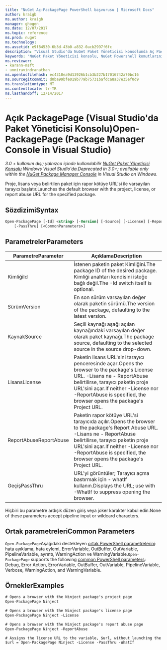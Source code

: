 ```yaml
---
title: "NuGet Aç-PackagePage PowerShell başvurusu | Microsoft Docs"
author: kraigb
ms.author: kraigb
manager: ghogen
ms.date: 12/07/2017
ms.topic: reference
ms.prod: nuget
ms.technology: 
ms.assetid: e9f84530-6b3d-43b0-a832-0acb2997f6fc
description: "Visual Studio'da NuGet Paket Yöneticisi konsolunda Aç PackagePage PowerShell komut başvurusu."
keywords: "NuGet Paket Yöneticisi konsolu, NuGet Powershell komutlarını NuGet Powershell başvurusu, açık PackagePage"
ms.reviewer:
- karann-msft
- unniravindranathan
ms.openlocfilehash: ec4310ea9d13926b1cb3b227b17016742a70bc16
ms.sourcegitcommit: d0ba99bfe019b779b75731bafdca8a37e35ef0d9
ms.translationtype: MT
ms.contentlocale: tr-TR
ms.lasthandoff: 12/14/2017
---
```

# <a name="open-packagepage-package-manager-console-in-visual-studio"></a><span data-ttu-id="3eff3-104">Açık PackagePage (Visual Studio'da Paket Yöneticisi Konsolu)</span><span class="sxs-lookup"><span data-stu-id="3eff3-104">Open-PackagePage (Package Manager Console in Visual Studio)</span></span>

<span data-ttu-id="3eff3-105">*3.0 + kullanım dışı; yalnızca içinde kullanılabilir [NuGet Paket Yöneticisi Konsolu](Package-Manager-Console.md) Windows Visual Studio'da.*</span><span class="sxs-lookup"><span data-stu-id="3eff3-105">*Deprecated in 3.0+; available only within the [NuGet Package Manager Console](Package-Manager-Console.md) in Visual Studio on Windows.*</span></span>

<span data-ttu-id="3eff3-106">Proje, lisans veya belirtilen paket için rapor kötüye URL'si ile varsayılan tarayıcı başlatır.</span><span class="sxs-lookup"><span data-stu-id="3eff3-106">Launches the default browser with the project, license, or report abuse URL for the specified package.</span></span>

## <a name="syntax"></a><span data-ttu-id="3eff3-107">Sözdizimi</span><span class="sxs-lookup"><span data-stu-id="3eff3-107">Syntax</span></span>

```ps
Open-PackagePage [-Id] <string> [-Version] [-Source] [-License] [-ReportAbuse]
    [-PassThru] [<CommonParameters>]
```

## <a name="parameters"></a><span data-ttu-id="3eff3-108">Parametreler</span><span class="sxs-lookup"><span data-stu-id="3eff3-108">Parameters</span></span>

| <span data-ttu-id="3eff3-109">Parametre</span><span class="sxs-lookup"><span data-stu-id="3eff3-109">Parameter</span></span> | <span data-ttu-id="3eff3-110">Açıklama</span><span class="sxs-lookup"><span data-stu-id="3eff3-110">Description</span></span> |
| --- | --- |
| <span data-ttu-id="3eff3-111">Kimliği</span><span class="sxs-lookup"><span data-stu-id="3eff3-111">Id</span></span> | <span data-ttu-id="3eff3-112">İstenen paketin paket Kimliğini.</span><span class="sxs-lookup"><span data-stu-id="3eff3-112">The package ID of the desired package.</span></span> <span data-ttu-id="3eff3-113">Kimliği anahtarı kendisini isteğe bağlı değil.</span><span class="sxs-lookup"><span data-stu-id="3eff3-113">The -Id switch itself is optional.</span></span> |
| <span data-ttu-id="3eff3-114">Sürüm</span><span class="sxs-lookup"><span data-stu-id="3eff3-114">Version</span></span> | <span data-ttu-id="3eff3-115">En son sürüm varsayılan değer olarak paketin sürümü.</span><span class="sxs-lookup"><span data-stu-id="3eff3-115">The version of the package, defaulting to the latest version.</span></span> |
| <span data-ttu-id="3eff3-116">Kaynak</span><span class="sxs-lookup"><span data-stu-id="3eff3-116">Source</span></span> | <span data-ttu-id="3eff3-117">Seçili kaynağı aşağı açılan kaynağındaki varsayılan değer olarak paket kaynağı.</span><span class="sxs-lookup"><span data-stu-id="3eff3-117">The package source, defaulting to the selected source in the source drop-down.</span></span> |
| <span data-ttu-id="3eff3-118">Lisans</span><span class="sxs-lookup"><span data-stu-id="3eff3-118">License</span></span> | <span data-ttu-id="3eff3-119">Paketin lisans URL'sini tarayıcı penceresinde açar.</span><span class="sxs-lookup"><span data-stu-id="3eff3-119">Opens the browser to the package's License URL.</span></span> <span data-ttu-id="3eff3-120">-Lisans ne - ReportAbuse belirtilirse, tarayıcı paketin proje URL'sini açar.</span><span class="sxs-lookup"><span data-stu-id="3eff3-120">If neither -License nor -ReportAbuse is specified, the browser opens the package's Project URL.</span></span> |
| <span data-ttu-id="3eff3-121">ReportAbuse</span><span class="sxs-lookup"><span data-stu-id="3eff3-121">ReportAbuse</span></span> | <span data-ttu-id="3eff3-122">Paketin rapor kötüye URL'si tarayıcıda açılır.</span><span class="sxs-lookup"><span data-stu-id="3eff3-122">Opens the browser to the package's Report Abuse URL.</span></span> <span data-ttu-id="3eff3-123">-Lisans ne - ReportAbuse belirtilirse, tarayıcı paketin proje URL'sini açar.</span><span class="sxs-lookup"><span data-stu-id="3eff3-123">If neither -License nor -ReportAbuse is specified, the browser opens the package's Project URL.</span></span> |
| <span data-ttu-id="3eff3-124">Geçiş</span><span class="sxs-lookup"><span data-stu-id="3eff3-124">PassThru</span></span> | <span data-ttu-id="3eff3-125">URL'yi görüntüler; Tarayıcı açma bastırmak için - whatIf kullanın.</span><span class="sxs-lookup"><span data-stu-id="3eff3-125">Displays the URL; use with -WhatIf to suppress opening the browser.</span></span> |

<span data-ttu-id="3eff3-126">Hiçbiri bu parametre ardışık düzen giriş veya joker karakter kabul edin.</span><span class="sxs-lookup"><span data-stu-id="3eff3-126">None of these parameters accept pipeline input or wildcard characters.</span></span>

## <a name="common-parameters"></a><span data-ttu-id="3eff3-127">Ortak parametreleri</span><span class="sxs-lookup"><span data-stu-id="3eff3-127">Common Parameters</span></span>

<span data-ttu-id="3eff3-128">`Open-PackagePage`Aşağıdaki destekleyen [ortak PowerShell parametrelerini](http://go.microsoft.com/fwlink/?LinkID=113216): hata ayıklama, hata eylemi, ErrorVariable, OutBuffer, OutVariable, PipelineVariable, ayrıntı, WarningAction ve WarningVariable.</span><span class="sxs-lookup"><span data-stu-id="3eff3-128">`Open-PackagePage` supports the following [common PowerShell parameters](http://go.microsoft.com/fwlink/?LinkID=113216): Debug, Error Action, ErrorVariable, OutBuffer, OutVariable, PipelineVariable, Verbose, WarningAction, and WarningVariable.</span></span>

## <a name="examples"></a><span data-ttu-id="3eff3-129">Örnekler</span><span class="sxs-lookup"><span data-stu-id="3eff3-129">Examples</span></span>

```ps
# Opens a browser with the Ninject package's project page
Open-PackagePage Ninject

# Opens a browser with the Ninject package's license page
Open-PackagePage Ninject -License

# Opens a browser with the Ninject package's report abuse page  
Open-PackagePage Ninject -ReportAbuse

# Assigns the license URL to the variable, $url, without launching the browser
$url = Open-PackagePage Ninject -License -PassThru -WhatIf
```